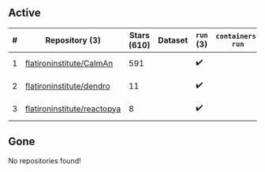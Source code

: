## Active
| # | Repository (3) | Stars (610) | Dataset | `run` (3) | `containers-run` | Last Modified |
| --- | --- | --- | --- | --- | --- | --- |
| 1 | [flatironinstitute/CaImAn](https://github.com/flatironinstitute/CaImAn) | 591 |  | :heavy_check_mark: |  | 2024-03-08 16:48:28+00:00 |
| 2 | [flatironinstitute/dendro](https://github.com/flatironinstitute/dendro) | 11 |  | :heavy_check_mark: |  | 2024-02-21 22:25:49+00:00 |
| 3 | [flatironinstitute/reactopya](https://github.com/flatironinstitute/reactopya) | 8 |  | :heavy_check_mark: |  | 2020-07-07 08:34:24+00:00 |

## Gone
No repositories found!

